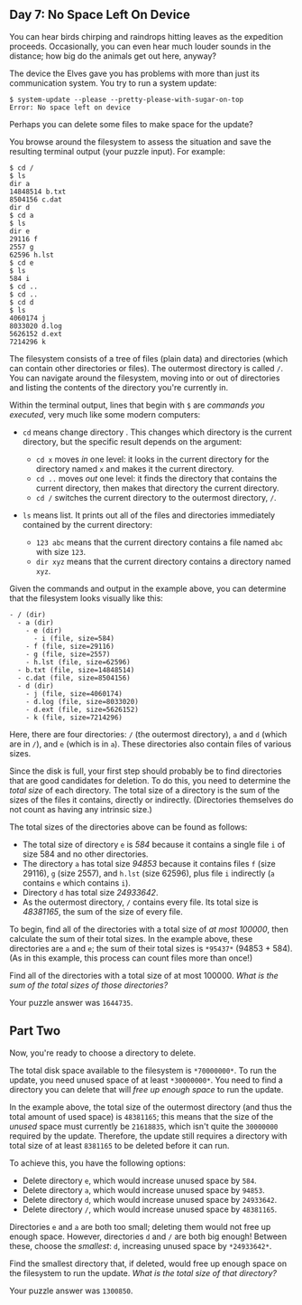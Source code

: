 ## Day 7: No Space Left On Device

You can hear birds chirping and raindrops hitting leaves as the expedition
proceeds. Occasionally, you can even hear much louder sounds in the  distance;
how big do the animals get out here, anyway?

The device the Elves gave you has problems with more than just its
communication system. You try to run a system update:

```
$ system-update --please --pretty-please-with-sugar-on-top
Error: No space left on device
```

Perhaps you can delete some files to make space for the update?

You browse around the filesystem to assess the situation and save the resulting
terminal output (your puzzle input). For example:

```
$ cd /
$ ls
dir a
14848514 b.txt
8504156 c.dat
dir d
$ cd a
$ ls
dir e
29116 f
2557 g
62596 h.lst
$ cd e
$ ls
584 i
$ cd ..
$ cd ..
$ cd d
$ ls
4060174 j
8033020 d.log
5626152 d.ext
7214296 k
```

The filesystem consists of a tree of files (plain data) and  directories (which
can contain other directories or files). The  outermost directory is called
`/`. You can navigate around  the filesystem, moving into or out of directories
and listing the  contents of the directory you're currently in.

Within the terminal output, lines that begin with `$` are *commands you
executed*, very much like some modern computers:

- `cd` means change directory . This changes which directory is the current
  directory, but the specific result depends on the argument:  
  - `cd x` moves *in* one level: it looks in the current directory for the
    directory named `x` and makes it the current directory.
  - `cd ..` moves *out* one level: it finds the directory that contains the
    current directory, then makes that directory the current directory.
  - `cd /` switches the current directory to the outermost directory, `/`.

- `ls` means list. It prints out all of the files and directories immediately
  contained by the current directory:  
  - `123 abc` means that the current directory contains a file named `abc` with
    size `123`.
  - `dir xyz` means that the current directory contains a directory named
    `xyz`.

Given the commands and output in the example above, you can determine that the
filesystem looks visually like this:

```
- / (dir)
  - a (dir)
    - e (dir)
      - i (file, size=584)
    - f (file, size=29116)
    - g (file, size=2557)
    - h.lst (file, size=62596)
  - b.txt (file, size=14848514)
  - c.dat (file, size=8504156)
  - d (dir)
    - j (file, size=4060174)
    - d.log (file, size=8033020)
    - d.ext (file, size=5626152)
    - k (file, size=7214296)
```

Here, there are four directories: `/` (the outermost directory), `a` and `d`
(which are in `/`), and `e` (which is in `a`). These directories also contain
files of various sizes.

Since the disk is full, your first step should probably be to find  directories
that are good candidates for deletion. To do this, you need  to determine the
*total size* of each directory. The total size  of a directory is the sum of
the sizes of the files it contains,  directly or indirectly. (Directories
themselves do not count as having  any intrinsic size.)

The total sizes of the directories above can be found as follows:

- The total size of directory `e` is *584* because it contains a single file
  `i` of size 584 and no other directories.
- The directory `a` has total size *94853* because it contains files `f` (size
  29116), `g` (size 2557), and `h.lst` (size 62596), plus file `i` indirectly
  (`a` contains `e` which contains `i`).
- Directory `d` has total size *24933642*.
- As the outermost directory, `/` contains every file. Its total size is
  *48381165*, the sum of the size of every file.

To begin, find all of the directories with a total size of *at most 100000*,
then calculate the sum of their total sizes. In the example above, these
directories are `a` and `e`; the sum of their total sizes is `*95437*` (94853 +
584). (As in this example, this process can count files more than once!)

Find all of the directories with a total size of at most 100000. *What is the
sum of the total sizes of those directories?*

Your puzzle answer was `1644735`.

## Part Two

Now, you're ready to choose a directory to delete.

The total disk space available to the filesystem is `*70000000*`. To run the
update, you need unused space of at least `*30000000*`. You need to find a
directory you can delete that will *free up enough space* to run the update.

In the example above, the total size of the outermost directory (and thus the
total amount of used space) is `48381165`; this means that the size of the
*unused* space must currently be `21618835`, which isn't quite the `30000000`
required by the update. Therefore, the update still requires a directory with
total size of at least `8381165` to be deleted before it can run.

To achieve this, you have the following options:

- Delete directory `e`, which would increase unused space by `584`.
- Delete directory `a`, which would increase unused space by `94853`.
- Delete directory `d`, which would increase unused space by `24933642`.
- Delete directory `/`, which would increase unused space by `48381165`.

Directories `e` and `a` are both too small; deleting them would not free up
enough space. However, directories `d` and `/` are both big enough! Between
these, choose the *smallest*: `d`, increasing unused space by `*24933642*`.

Find the smallest directory that, if deleted, would free up enough space on the
filesystem to run the update. *What is the total size of that directory?*

Your puzzle answer was `1300850`.
